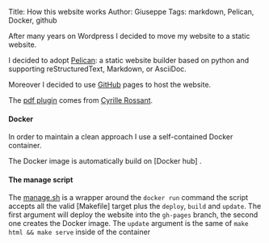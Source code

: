 Title: How this website works
Author: Giuseppe
Tags: markdown, Pelican, Docker, github

After many years on Wordpress I decided to move my website to a static website.

I decided to adopt [Pelican](http://blog.getpelican.com/): a static website builder based on python and supporting reStructuredText, Markdown, or AsciiDoc.

Moreover I decided to use [GitHub](https://pages.github.com/) pages to host the website.

The [pdf plugin](https://github.com/pbertera/www.bertera.it/blob/master/plugins/cv_pdf/__init__.py) comes from [Cyrille Rossant](http://cyrille.rossant.net/pelican-github/).

#### Docker

In order to maintain a clean approach I use a self-contained Docker container.

The Docker image is automatically build on [Docker hub] .

#### The manage script

The [manage.sh](https://github.com/pbertera/www.bertera.it/blob/master/manage.sh) is a wrapper around the `docker run` command the script accepts all the valid [Makefile] target plus the `deploy`, `build` and `update`. The first argument will deploy the website into the `gh-pages` branch, the second one creates the Docker image. The `update` argument is the same of `make html && make serve` inside of the container

